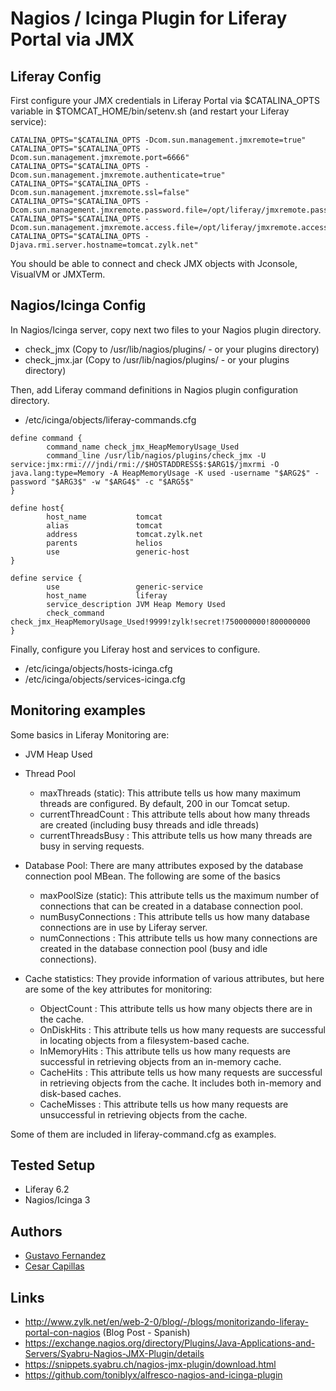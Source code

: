 # Nagios / Icinga Plugin for Liferay Portal via JMX

## Liferay Config

First configure your JMX credentials in Liferay Portal via $CATALINA_OPTS variable in $TOMCAT_HOME/bin/setenv.sh (and restart your Liferay service): 
```
CATALINA_OPTS="$CATALINA_OPTS -Dcom.sun.management.jmxremote=true"
CATALINA_OPTS="$CATALINA_OPTS -Dcom.sun.management.jmxremote.port=6666"
CATALINA_OPTS="$CATALINA_OPTS -Dcom.sun.management.jmxremote.authenticate=true"
CATALINA_OPTS="$CATALINA_OPTS -Dcom.sun.management.jmxremote.ssl=false"
CATALINA_OPTS="$CATALINA_OPTS -Dcom.sun.management.jmxremote.password.file=/opt/liferay/jmxremote.password"
CATALINA_OPTS="$CATALINA_OPTS -Dcom.sun.management.jmxremote.access.file=/opt/liferay/jmxremote.access"
CATALINA_OPTS="$CATALINA_OPTS -Djava.rmi.server.hostname=tomcat.zylk.net"
```

You should be able to connect and check JMX objects with Jconsole, VisualVM or JMXTerm.

## Nagios/Icinga Config

In Nagios/Icinga server, copy next two files to your Nagios plugin directory.
 - check_jmx (Copy to /usr/lib/nagios/plugins/ - or your plugins directory) 
 - check_jmx.jar (Copy to /usr/lib/nagios/plugins/ - or your plugins directory) 
 
Then, add Liferay command definitions in Nagios plugin configuration directory.
 - /etc/icinga/objects/liferay-commands.cfg
 
 
```
define command {
        command_name check_jmx_HeapMemoryUsage_Used
        command_line /usr/lib/nagios/plugins/check_jmx -U service:jmx:rmi:///jndi/rmi://$HOSTADDRESS$:$ARG1$/jmxrmi -O java.lang:type=Memory -A HeapMemoryUsage -K used -username "$ARG2$" -password "$ARG3$" -w "$ARG4$" -c "$ARG5$"
}
```

```
define host{
        host_name           tomcat
        alias               tomcat
        address             tomcat.zylk.net
        parents             helios
        use                 generic-host
}
```

```
define service {
        use                 generic-service
        host_name           liferay
        service_description JVM Heap Memory Used
        check_command       check_jmx_HeapMemoryUsage_Used!9999!zylk!secret!750000000!800000000
}
```

 
Finally, configure you Liferay host and services to configure. 
- /etc/icinga/objects/hosts-icinga.cfg 
- /etc/icinga/objects/services-icinga.cfg 

## Monitoring examples

Some basics in Liferay Monitoring are:

* JVM Heap Used 

* Thread Pool
  * maxThreads (static): This attribute tells us how many maximum threads
are configured. By default, 200 in our Tomcat setup.
  * currentThreadCount : This attribute tells about how many threads are created (including busy threads and idle threads)
  * currentThreadsBusy : This attribute tells us how many threads are busy in serving requests.

* Database Pool: There are many attributes exposed by the database connection pool MBean. The following are some of the basics
  * maxPoolSize (static): This attribute tells us the maximum number of connections that can be created in a database connection pool. 
  * numBusyConnections : This attribute tells us how many database connections are in use by Liferay server.
  * numConnections : This attribute tells us how many connections are created in the database connection pool (busy and idle connections).

* Cache statistics: They provide information of various attributes, but here are some of the key attributes for monitoring:
  * ObjectCount : This attribute tells us how many objects there are in the cache.
  * OnDiskHits : This attribute tells us how many requests are successful in locating objects from a filesystem-based cache. 
  * InMemoryHits : This attribute tells us how many requests are successful in retrieving objects from an in-memory cache.
  * CacheHits : This attribute tells us how many requests are successful in retrieving objects from the cache. It includes both in-memory and disk-based caches.
  * CacheMisses : This attribute tells us how many requests are unsuccessful in retrieving objects from the cache.

Some of them are included in liferay-command.cfg as examples.

## Tested Setup
- Liferay 6.2
- Nagios/Icinga 3

## Authors
- [Gustavo Fernandez](http://github.com/guszylk)
- [Cesar Capillas](http://github.com/CesarCapillas)

## Links
- http://www.zylk.net/en/web-2-0/blog/-/blogs/monitorizando-liferay-portal-con-nagios (Blog Post - Spanish)
- https://exchange.nagios.org/directory/Plugins/Java-Applications-and-Servers/Syabru-Nagios-JMX-Plugin/details
- https://snippets.syabru.ch/nagios-jmx-plugin/download.html
- https://github.com/toniblyx/alfresco-nagios-and-icinga-plugin
